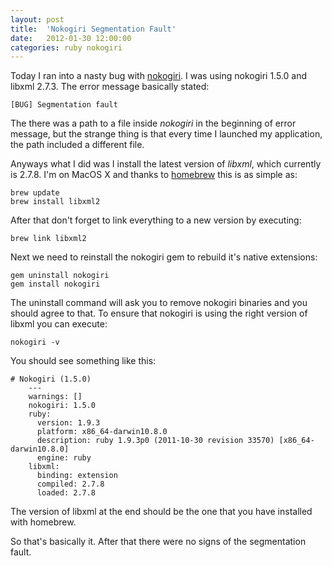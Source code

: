 ```yaml
---
layout: post
title:  'Nokogiri Segmentation Fault'
date:   2012-01-30 12:00:00
categories: ruby nokogiri
---
```


Today I ran into a nasty bug with [nokogiri](http://nokogiri.org/). I was using nokogiri 1.5.0 and libxml 2.7.3. The error message basically stated:

    [BUG] Segmentation fault

The there was a path to a file inside *nokogiri* in the beginning of error message, but the strange thing is that every time I launched my application, the path included a different file.

Anyways what I did was I install the latest version of *libxml*, which currently is 2.7.8. I'm on MacOS X and thanks to [homebrew](http://mxcl.github.com/homebrew/) this is as simple as:

    brew update
    brew install libxml2

After that don't forget to link everything to a new version by executing:

    brew link libxml2

Next we need to reinstall the nokogiri gem to rebuild it's native extensions:

    gem uninstall nokogiri
    gem install nokogiri

The uninstall command will ask you to remove nokogiri binaries and you should agree to that.
To ensure that nokogiri is using the right version of libxml you can execute:

    nokogiri -v

You should see something like this:

    # Nokogiri (1.5.0)
        ---
        warnings: []
        nokogiri: 1.5.0
        ruby:
          version: 1.9.3
          platform: x86_64-darwin10.8.0
          description: ruby 1.9.3p0 (2011-10-30 revision 33570) [x86_64-darwin10.8.0]
          engine: ruby
        libxml:
          binding: extension
          compiled: 2.7.8
          loaded: 2.7.8

The version of libxml at the end should be the one that you have installed with homebrew.

So that's basically it. After that there were no signs of the segmentation fault.
